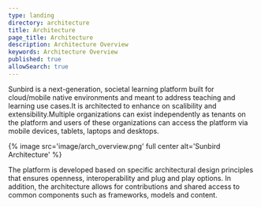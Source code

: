 ```yaml
---
type: landing
directory: architecture
title: Architecture 
page_title: Architecture 
description: Architecture Overview
keywords: Architecture Overview
published: true
allowSearch: true
---
```


Sunbird is a next-generation, societal learning platform built for cloud/mobile native environments and meant to address teaching and learning use cases.It is architected to enhance on scalibility and extensibility.Multiple organizations can exist independently as tenants on the platform and users of these organizations can access the platform via mobile devices, tablets, laptops and desktops.

{% image src='image/arch_overview.png' full center alt='Sunbird Architecture' %}

The platform is developed based on specific architectural design principles that ensures openness, interoperability and plug and play options. In addition, the architecture allows for contributions and shared access to common components such as frameworks, models and content.
 
